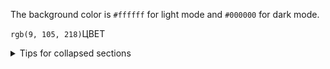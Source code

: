 The background color is `#ffffff` for light mode and `#000000` for dark mode.

`rgb(9, 105, 218)`ЦВЕТ 

<details>
<summary>Tips for collapsed sections</summary>

### You can add a header

You can add text within a collapsed section. 

You can add an image or a code block, too.

```ruby
   puts "Hello World"
```

</details>
